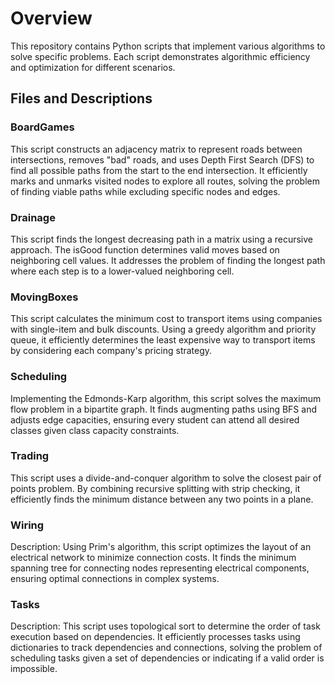 # Overview
This repository contains Python scripts that implement various algorithms to solve specific problems. Each script demonstrates algorithmic efficiency and optimization for different scenarios.

## Files and Descriptions
### BoardGames

This script constructs an adjacency matrix to represent roads between intersections, removes "bad" roads, and uses Depth First Search (DFS) to find all possible paths from the start to the end intersection. It efficiently marks and unmarks visited nodes to explore all routes, solving the problem of finding viable paths while excluding specific nodes and edges.
### Drainage

This script finds the longest decreasing path in a matrix using a recursive approach. The isGood function determines valid moves based on neighboring cell values. It addresses the problem of finding the longest path where each step is to a lower-valued neighboring cell.
### MovingBoxes

This script calculates the minimum cost to transport items using companies with single-item and bulk discounts. Using a greedy algorithm and priority queue, it efficiently determines the least expensive way to transport items by considering each company's pricing strategy.
### Scheduling

Implementing the Edmonds-Karp algorithm, this script solves the maximum flow problem in a bipartite graph. It finds augmenting paths using BFS and adjusts edge capacities, ensuring every student can attend all desired classes given class capacity constraints.
### Trading

This script uses a divide-and-conquer algorithm to solve the closest pair of points problem. By combining recursive splitting with strip checking, it efficiently finds the minimum distance between any two points in a plane.
### Wiring

Description: Using Prim's algorithm, this script optimizes the layout of an electrical network to minimize connection costs. It finds the minimum spanning tree for connecting nodes representing electrical components, ensuring optimal connections in complex systems.
### Tasks

Description: This script uses topological sort to determine the order of task execution based on dependencies. It efficiently processes tasks using dictionaries to track dependencies and connections, solving the problem of scheduling tasks given a set of dependencies or indicating if a valid order is impossible.
